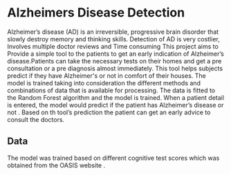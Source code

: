 # Alzheimers Disease Detection
Alzheimer’s disease (AD) is an irreversible, progressive brain disorder that slowly destroy memory and thinking skills. 
Detection of AD is very costlier, Involves multiple doctor reviews and Time consuming
This project  aims to Provide a simple tool to the patients to get an early indication of Alzheimer’s disease.Patients can take the necessary tests on their homes and get a pre consultation or a pre diagnosis almost immediately. 
This tool helps subjects predict if they have Alzheimer's or not in comfort of their houses. The model is trained taking into consideration the different methods and combinations of data that is available for processing. The data is fitted to the Random Forest algorithm and the model is trained. When a patient detail is entered, the model would predict if the patient has Alzheimer’s disease or not .
Based on th tool’s prediction the patient  can get an early advice to consult the doctors.
## Data
The model was trained based on different cognitive test scores which was obtained from the OASIS website .
